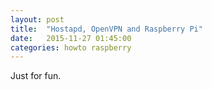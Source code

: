 ```yaml
---
layout: post
title:  "Hostapd, OpenVPN and Raspberry Pi"
date:   2015-11-27 01:45:00
categories: howto raspberry
---
```


Just for fun.
